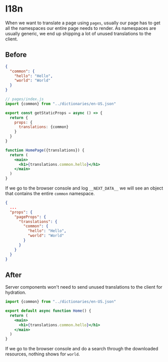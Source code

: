 # I18n
When we want to translate a page using `pages`, usually our page has to get all the namespaces our entire page needs to render. As namespaces are usually generic, we end up shipping a lot of unused translations to the client.

## Before
```json
{
  "common": {
    "hello": "Hello",
    "world": "World"
  }
}
```

```jsx
// pages/index.js
import {common} from "../dictionaries/en-US.json"

export const getStaticProps = async () => {
  return {
    props: {
      translations: {common}
    }
  }
}

function HomePage({translations}) {
  return (
    <main>
      <h1>{translations.common.hello}</h1>
    </main>
  )
}
```

If we go to the browser console and log `__NEXT_DATA__` we will see an object that contains the entire `common` namespace.
```json
{
  ...
  "props": {
    "pageProps": {
      "translations": {
        "common": {
          "hello": "Hello",
          "world": "World"
        }
      }
    }
  }
}
```

## After
Server components won't need to send unused translations to the client for hydration.

```jsx
import {common} from "../dictionaries/en-US.json"

export default async function Home() {
  return (
    <main>
      <h1>{translations.common.hello}</h1>
    </main>
  )
}
```

If we go to the browser console and do a search through the downloaded resources, nothing shows for `world`.
